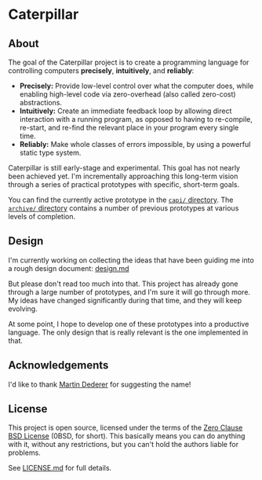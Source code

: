 # Caterpillar

## About

The goal of the Caterpillar project is to create a programming language for
controlling computers **precisely**, **intuitively**, and **reliably**:

- **Precisely:** Provide low-level control over what the computer does, while
  enabling high-level code via zero-overhead (also called zero-cost)
  abstractions.
- **Intuitively:** Create an immediate feedback loop by allowing direct
  interaction with a running program, as opposed to having to re-compile,
  re-start, and re-find the relevant place in your program every single time.
- **Reliably:** Make whole classes of errors impossible, by using a powerful
  static type system.

Caterpillar is still early-stage and experimental. This goal has not nearly been
achieved yet. I'm incrementally approaching this long-term vision through a
series of practical prototypes with specific, short-term goals.

You can find the currently active prototype in the [`capi/` directory](capi/).
The [`archive/` directory](archive/) contains a number of previous prototypes at
various levels of completion.

## Design

I'm currently working on collecting the ideas that have been guiding me into a
rough design document: [design.md](design.md)

But please don't read too much into that. This project has already gone through
a large number of prototypes, and I'm sure it will go through more. My ideas
have changed significantly during that time, and they will keep evolving.

At some point, I hope to develop one of these prototypes into a productive
language. The only design that is really relevant is the one implemented in
that.

## Acknowledgements

I'd like to thank [Martin Dederer](https://github.com/martindederer) for
suggesting the name!

## License

This project is open source, licensed under the terms of the
[Zero Clause BSD License] (0BSD, for short). This basically means you can do
anything with it, without any restrictions, but you can't hold the authors
liable for problems.

See [LICENSE.md] for full details.

[Zero Clause BSD License]: https://opensource.org/licenses/0BSD
[LICENSE.md]: LICENSE.md
